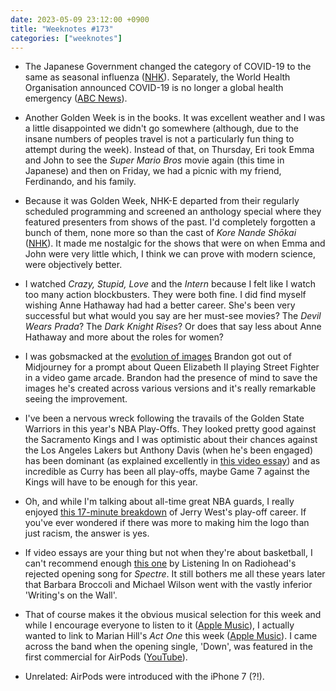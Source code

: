 ```yaml
---
date: 2023-05-09 23:12:00 +0900
title: "Weeknotes #173"
categories: ["weeknotes"]
---
```


- The Japanese Government changed the category of COVID-19 to the same as seasonal influenza ([NHK](https://www3.nhk.or.jp/nhkworld/en/news/20230507_13/)). Separately, the World Health Organisation announced COVID-19 is no longer a global health emergency ([ABC News](https://www.abc.net.au/news/2023-05-05/who-says-covid-is-no-longer-a-global-emergency/102311746)).

- Another Golden Week is in the books. It was excellent weather and I was a little disappointed we didn't go somewhere (although, due to the insane numbers of peoples travel is not a particularly fun thing to attempt during the week). Instead of that, on Thursday, Eri took Emma and John to see the _Super Mario Bros_ movie again (this time in Japanese) and then on Friday, we had a picnic with my friend, Ferdinando, and his family.

- Because it was Golden Week, NHK-E departed from their regularly scheduled programming and screened an anthology special where they featured presenters from shows of the past. I'd completely forgotten a bunch of them, none more so than the cast of _Kore Nande Shōkai_ ([NHK](https://www2.nhk.or.jp/archives/movies/?id=D0009040442_00000)). It made me nostalgic for the shows that were on when Emma and John were very little which, I think we can prove with modern science, were objectively better.

- I watched _Crazy, Stupid, Love_ and the _Intern_ because I felt like I watch too many action blockbusters. They were both fine. I did find myself wishing Anne Hathaway had had a better career. She's been very successful but what would you say are her must-see movies? The _Devil Wears Prada_? The _Dark Knight Rises_? Or does that say less about Anne Hathaway and more about the roles for women?

- I was gobsmacked at the [evolution of images](https://sangsara.net/2023/05/07/week-18-23/) Brandon got out of Midjourney for a prompt about Queen Elizabeth II playing Street Fighter in a video game arcade. Brandon had the presence of mind to save the images he's created across various versions and it's really remarkable seeing the improvement.

- I've been a nervous wreck following the travails of the Golden State Warriors in this year's NBA Play-Offs. They looked pretty good against the Sacramento Kings and I was optimistic about their chances against the Los Angeles Lakers but Anthony Davis (when he's been engaged) has been dominant (as explained excellently in [this video essay](https://youtu.be/babxc4dsch0)) and as incredible as Curry has been all play-offs, maybe Game 7 against the Kings will have to be enough for this year.

- Oh, and while I'm talking about all-time great NBA guards, I really enjoyed [this 17-minute breakdown](https://youtu.be/PhLlGi28jSQ) of Jerry West's play-off career. If you've ever wondered if there was more to making him the logo than just racism, the answer is yes.

- If video essays are your thing but not when they're about basketball, I can't recommend enough [this one](https://youtu.be/tiesXqT1P3g) by Listening In on Radiohead's rejected opening song for _Spectre_. It still bothers me all these years later that Barbara Broccoli and Michael Wilson went with the vastly inferior 'Writing's on the Wall'.

- That of course makes it the obvious musical selection for this week and while I encourage everyone to listen to it ([Apple Music](https://music.apple.com/us/album/spectre/1113546075?i=1113546470)), I actually wanted to link to Marian Hill's _Act One_ this week ([Apple Music](https://music.apple.com/us/album/act-one/1440845571)). I came across the band when the opening single, 'Down', was featured in the first commercial for AirPods ([YouTube](https://youtu.be/WpeQMg6YUH0)).

- Unrelated: AirPods were introduced with the iPhone 7 (?!).
